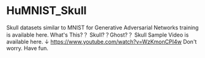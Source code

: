 # HuMNIST_Skull
Skull datasets similar to MNIST for Generative Adversarial Networks training is available here. What's This?？ Skull?？Ghost?？
Skull Sample Video is available here. ↓
https://www.youtube.com/watch?v=WzKmonCPI4w
Don't worry. Have fun.
